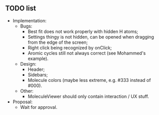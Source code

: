 ## TODO list
- Implementation:
  - Bugs:
    - Best fit does not work properly with hidden H atoms;
    - Settings thingy is not hidden, can be opened when dragging from the edge of the screen;
    - Right click being recognized by onClick;
    - Aromic cycles still not always correct (see Mohammed's example).
  - Design:
    - Header;
    - Sidebars;
    - Molecule colors (maybe less extreme, e.g. #333 instead of #000).
  - Other:
    - MoleculeViewer should only contain interaction / UX stuff.
- Proposal:
  - Wait for approval.

